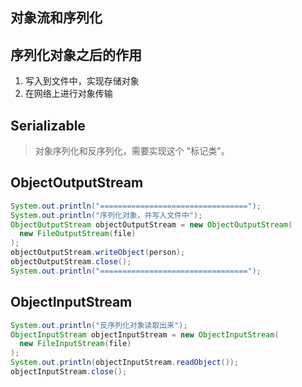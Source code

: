 ## 对象流和序列化

## 序列化对象之后的作用
1. 写入到文件中，实现存储对象
2. 在网络上进行对象传输

## Serializable
> 对象序列化和反序列化，需要实现这个 "标记类"。

## ObjectOutputStream
```java
System.out.println("=================================");
System.out.println("序列化对象，并写入文件中");
ObjectOutputStream objectOutputStream = new ObjectOutputStream(
  new FileOutputStream(file)
);
objectOutputStream.writeObject(person);
objectOutputStream.close();
System.out.println("=================================");
```

## ObjectInputStream
```java
System.out.println("反序列化对象读取出来");
ObjectInputStream objectInputStream = new ObjectInputStream(
  new FileInputStream(file)
);
System.out.println(objectInputStream.readObject());
objectInputStream.close();
```